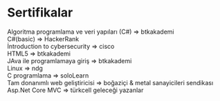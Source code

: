 # Sertifikalar
Algoritma programlama ve veri yapıları (C#) => btkakademi <br>
C#(basic) => HackerRank <br>
İntroduction to cybersecurity => cisco <br>
HTML5 => btkakademi <br>
JAva ile programlamaya giriş => btkakademi <br>
Linux => ndg <br>
C programlama => soloLearn <br>
Tam donanımlı web geliştiricisi => boğaziçi & metal sanayicileri sendikası<br>
Asp.Net Core MVC => türkcell geleceği yazanlar
